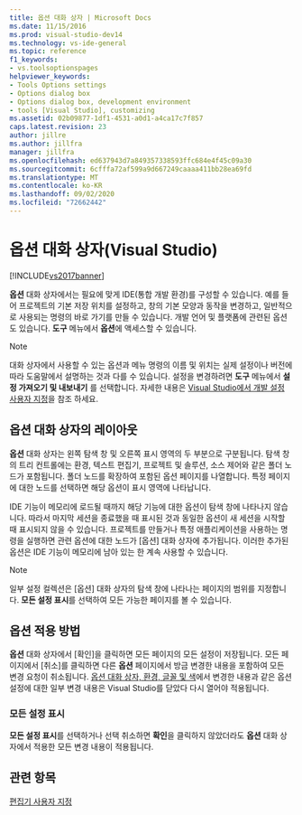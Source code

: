 ```yaml
---
title: 옵션 대화 상자 | Microsoft Docs
ms.date: 11/15/2016
ms.prod: visual-studio-dev14
ms.technology: vs-ide-general
ms.topic: reference
f1_keywords:
- vs.toolsoptionspages
helpviewer_keywords:
- Tools Options settings
- Options dialog box
- Options dialog box, development environment
- tools [Visual Studio], customizing
ms.assetid: 02b09877-1df1-4531-a0d1-a4ca17c7f857
caps.latest.revision: 23
author: jillre
ms.author: jillfra
manager: jillfra
ms.openlocfilehash: ed637943d7a849357338593ffc684e4f45c09a30
ms.sourcegitcommit: 6cfffa72af599a9d667249caaaa411bb28ea69fd
ms.translationtype: MT
ms.contentlocale: ko-KR
ms.lasthandoff: 09/02/2020
ms.locfileid: "72662442"
---
```

# <a name="options-dialog-box-visual-studio"></a>옵션 대화 상자(Visual Studio)
[!INCLUDE[vs2017banner](../../includes/vs2017banner.md)]

**옵션** 대화 상자에서는 필요에 맞게 IDE(통합 개발 환경)를 구성할 수 있습니다. 예를 들어 프로젝트의 기본 저장 위치를 설정하고, 창의 기본 모양과 동작을 변경하고, 일반적으로 사용되는 명령의 바로 가기를 만들 수 있습니다. 개발 언어 및 플랫폼에 관련된 옵션도 있습니다. **도구** 메뉴에서 **옵션**에 액세스할 수 있습니다.

> [!NOTE]
> 대화 상자에서 사용할 수 있는 옵션과 메뉴 명령의 이름 및 위치는 실제 설정이나 버전에 따라 도움말에서 설명하는 것과 다를 수 있습니다. 설정을 변경하려면 **도구** 메뉴에서 **설정 가져오기 및 내보내기** 를 선택합니다. 자세한 내용은 [Visual Studio에서 개발 설정 사용자 지정](https://msdn.microsoft.com/22c4debb-4e31-47a8-8f19-16f328d7dcd3)을 참조 하세요.

## <a name="layout-of-the-options-dialog-box"></a>옵션 대화 상자의 레이아웃
 **옵션** 대화 상자는 왼쪽 탐색 창 및 오른쪽 표시 영역의 두 부분으로 구분됩니다. 탐색 창의 트리 컨트롤에는 환경, 텍스트 편집기, 프로젝트 및 솔루션, 소스 제어와 같은 폴더 노드가 포함됩니다. 폴더 노드를 확장하여 포함된 옵션 페이지를 나열합니다. 특정 페이지에 대한 노드를 선택하면 해당 옵션이 표시 영역에 나타납니다.

 IDE 기능이 메모리에 로드될 때까지 해당 기능에 대한 옵션이 탐색 창에 나타나지 않습니다. 따라서 마지막 세션을 종료했을 때 표시된 것과 동일한 옵션이 새 세션을 시작할 때 표시되지 않을 수 있습니다. 프로젝트를 만들거나 특정 애플리케이션을 사용하는 명령을 실행하면 관련 옵션에 대한 노드가 [옵션] 대화 상자에 추가됩니다. 이러한 추가된 옵션은 IDE 기능이 메모리에 남아 있는 한 계속 사용할 수 있습니다.

> [!NOTE]
> 일부 설정 컬렉션은 [옵션] 대화 상자의 탐색 창에 나타나는 페이지의 범위를 지정합니다. **모든 설정 표시**를 선택하여 모든 가능한 페이지를 볼 수 있습니다.

## <a name="how-options-are-applied"></a>옵션 적용 방법
 **옵션** 대화 상자에서 [확인]을 클릭하면 모든 페이지의 모든 설정이 저장됩니다. 모든 페이지에서 [취소]를 클릭하면 다른 **옵션** 페이지에서 방금 변경한 내용을 포함하여 모든 변경 요청이 취소됩니다. [옵션 대화 상자, 환경, 글꼴 및 색](../../ide/reference/fonts-and-colors-environment-options-dialog-box.md)에서 변경한 내용과 같은 옵션 설정에 대한 일부 변경 내용은 Visual Studio를 닫았다 다시 열어야 적용됩니다.

### <a name="show-all-settings"></a>모든 설정 표시
 **모든 설정 표시**를 선택하거나 선택 취소하면 **확인**을 클릭하지 않았더라도 **옵션** 대화 상자에서 적용한 모든 변경 내용이 적용됩니다.

## <a name="see-also"></a>관련 항목
 [편집기 사용자 지정](../../ide/customizing-the-editor.md)
